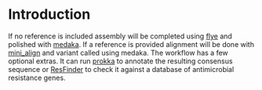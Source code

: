 # Introduction

If no reference is included assembly will be 
completed using [flye](https://github.com/fenderglass/Flye) and polished with 
[medaka](https://www.github.com/nanoporetech/medaka). If a reference is provided
alignment will be done with [mini_align](https://github.com/nanoporetech/pomoxis/blob/master/scripts/mini_align)
and variant called using medaka. The workflow has a few optional extras. It can run
[prokka](https://github.com/tseemann/prokka) to annotate the resulting
consensus sequence or [ResFinder](https://bitbucket.org/genomicepidemiology/resfinder/src/master/) to check it against a database of antimicrobial resistance genes.
